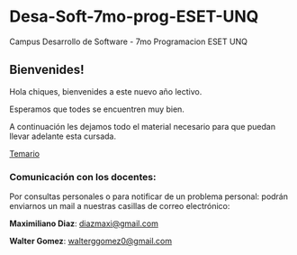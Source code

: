 # Desa-Soft-7mo-prog-ESET-UNQ
Campus Desarrollo de Software - 7mo Programacion ESET UNQ

## Bienvenides!

Hola chiques, bienvenides a este nuevo año lectivo.

Esperamos que todes se encuentren muy bien.

A continuación les dejamos todo el material necesario para que puedan llevar adelante esta cursada.

[Temario](./Temario.md)

### Comunicación con los docentes:

Por consultas personales o para notificar de un problema personal: podrán enviarnos un mail a nuestras casillas de correo electrónico:

**Maximiliano Diaz**: diazmaxi@gmail.com

**Walter Gomez**: walterggomez0@gmail.com
